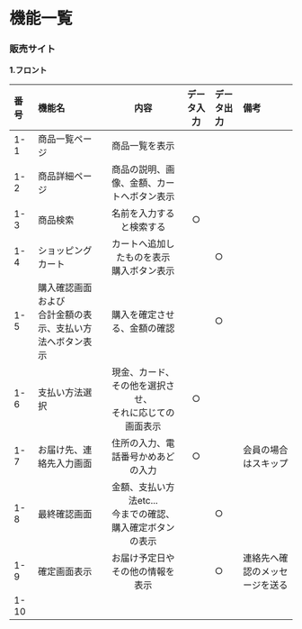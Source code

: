 # 機能一覧
### 販売サイト
**1.フロント**

|番号|機能名|内容|データ入力|データ出力|備考|
|:---|:---|:---:|:---:|:---|:---|
|1-1|商品一覧ページ|商品一覧を表示||||
|1-2|商品詳細ページ|商品の説明、画像、金額、カートへボタン表示||||
|1-3|商品検索|名前を入力すると検索する|○|||
|1-4|ショッピングカート|カートへ追加したものを表示<br>購入ボタン表示||○||
|1-5|購入確認画面および<br>合計金額の表示、支払い方法へボタン表示|購入を確定させる、金額の確認||○||
|1-6|支払い方法選択|現金、カード、その他を選択させ、<br>それに応じての画面表示|○|||
|1-7|お届け先、連絡先入力画面|住所の入力、電話番号かめあどの入力|○||会員の場合はスキップ|
|1-8|最終確認画面|金額、支払い方法etc...<br>今までの確認、購入確定ボタンの表示||○||
|1-9|確定画面表示|お届け予定日やその他の情報を表示||○|連絡先へ確認のメッセージを送る|
|1-10||||||

